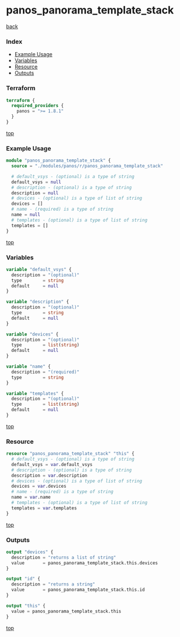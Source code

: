 # panos_panorama_template_stack

[back](../panos.md)

### Index

- [Example Usage](#example-usage)
- [Variables](#variables)
- [Resource](#resource)
- [Outputs](#outputs)

### Terraform

```terraform
terraform {
  required_providers {
    panos = ">= 1.8.1"
  }
}
```

[top](#index)

### Example Usage

```terraform
module "panos_panorama_template_stack" {
  source = "./modules/panos/r/panos_panorama_template_stack"

  # default_vsys - (optional) is a type of string
  default_vsys = null
  # description - (optional) is a type of string
  description = null
  # devices - (optional) is a type of list of string
  devices = []
  # name - (required) is a type of string
  name = null
  # templates - (optional) is a type of list of string
  templates = []
}
```

[top](#index)

### Variables

```terraform
variable "default_vsys" {
  description = "(optional)"
  type        = string
  default     = null
}

variable "description" {
  description = "(optional)"
  type        = string
  default     = null
}

variable "devices" {
  description = "(optional)"
  type        = list(string)
  default     = null
}

variable "name" {
  description = "(required)"
  type        = string
}

variable "templates" {
  description = "(optional)"
  type        = list(string)
  default     = null
}
```

[top](#index)

### Resource

```terraform
resource "panos_panorama_template_stack" "this" {
  # default_vsys - (optional) is a type of string
  default_vsys = var.default_vsys
  # description - (optional) is a type of string
  description = var.description
  # devices - (optional) is a type of list of string
  devices = var.devices
  # name - (required) is a type of string
  name = var.name
  # templates - (optional) is a type of list of string
  templates = var.templates
}
```

[top](#index)

### Outputs

```terraform
output "devices" {
  description = "returns a list of string"
  value       = panos_panorama_template_stack.this.devices
}

output "id" {
  description = "returns a string"
  value       = panos_panorama_template_stack.this.id
}

output "this" {
  value = panos_panorama_template_stack.this
}
```

[top](#index)